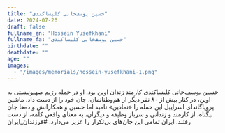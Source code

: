 ```yaml
---
title: "حسین یوسف‌خانی کلیساکندی"
date: 2024-07-26
draft: false
fullname_en: "Hossein Yusefkhani"
fullname_fa: "حسین یوسف‌خانی کلیساکندی"
birthdate: ""
deathdate: ""
age: ""
images:
  - "/images/memorials/hossein-yusefkhani-1.png"
---
```


حسین یوسف‌خانی کلیساکندی کارمند زندان اوین بود. او در حمله رژیم صهیونیستی به اوین، در کنار بیش از  ۸۰ نفر دیگر از هم‌وطنانمان، جان خود را از دست داد.
ماشین پروپاگاندای اسراییل این حمله را «نمادین» نامید اما حسین و همکارانش و ده‌ها جان بیگناه، از کارمند و زندانی و سرباز وظیفه و دیگران، به معنای واقعی کلمه، از دست رفتند.
ایران تمامی این جان‌های بی‌تکرار را عزیز می‌دارد.
#فرزندان_ایران